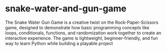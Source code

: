 # snake-water-and-gun-game
The Snake Water Gun Game is  a creative twist on the  Rock-Paper-Scissors game, designed to demonstrate how basic programming concepts like loops, conditionals, functions, and randomization work together to create an interactive experience. The game is lightweight, beginner-friendly, and fun way to learn Python  while building a playable project

